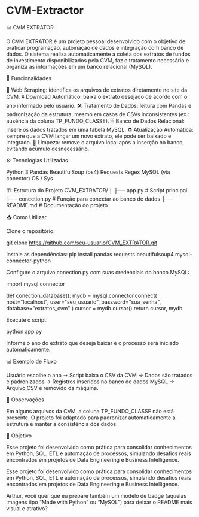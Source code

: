 # CVM-Extractor

📊 CVM EXTRATOR

O CVM EXTRATOR é um projeto pessoal desenvolvido com o objetivo de praticar programação, automação de dados e integração com banco de dados.
O sistema realiza automaticamente a coleta dos extratos de fundos de investimento disponibilizados pela CVM, faz o tratamento necessário e organiza as informações em um banco relacional (MySQL).

🚀 Funcionalidades

🔎 Web Scraping: identifica os arquivos de extratos diretamente no site da CVM.
⬇️ Download Automático: baixa o extrato desejado de acordo com o ano informado pelo usuário.
🛠 Tratamento de Dados: leitura com Pandas e padronização da estrutura, mesmo em casos de CSVs inconsistentes (ex.: ausência da coluna TP_FUNDO_CLASSE).
🗄 Banco de Dados Relacional: insere os dados tratados em uma tabela MySQL.
♻️ Atualização Automática: sempre que a CVM lançar um novo extrato, ele pode ser baixado e integrado.
🧹 Limpeza: remove o arquivo local após a inserção no banco, evitando acúmulo desnecessário.

⚙️ Tecnologias Utilizadas

Python 3
Pandas
BeautifulSoup (bs4)
Requests
Regex
MySQL (via conector)
OS / Sys

🏗 Estrutura do Projeto
CVM_EXTRATOR/
│
├── app.py                 # Script principal
├── conection.py           # Função para conectar ao banco de dados
├── README.md              # Documentação do projeto

📥 Como Utilizar

Clone o repositório:

git clone https://github.com/seu-usuario/CVM_EXTRATOR.git


Instale as dependências:
pip install pandas requests beautifulsoup4 mysql-connector-python

Configure o arquivo conection.py com suas credenciais do banco MySQL:

import mysql.connector

def conection_database():
    mydb = mysql.connector.connect(
        host="localhost",
        user="seu_usuario",
        password="sua_senha",
        database="extratos_cvm"
    )
    cursor = mydb.cursor()
    return cursor, mydb


Execute o script:

python app.py

Informe o ano do extrato que deseja baixar e o processo será iniciado automaticamente.

📊 Exemplo de Fluxo

Usuário escolhe o ano → Script baixa o CSV da CVM → Dados são tratados e padronizados → Registros inseridos no banco de dados MySQL → Arquivo CSV é removido da máquina.

📌 Observações

Em alguns arquivos da CVM, a coluna TP_FUNDO_CLASSE não está presente.
O projeto foi adaptado para padronizar automaticamente a estrutura e manter a consistência dos dados.

🎯 Objetivo

Esse projeto foi desenvolvido como prática para consolidar conhecimentos em Python, SQL, ETL e automação de processos, simulando desafios reais encontrados em projetos de Data Engineering e Business Intelligence.

Esse projeto foi desenvolvido como prática para consolidar conhecimentos em Python, SQL, ETL e automação de processos, simulando desafios reais encontrados em projetos de Data Engineering e Business Intelligence.

Arthur, você quer que eu prepare também um modelo de badge (aquelas imagens tipo “Made with Python” ou “MySQL”) para deixar o README mais visual e atrativo?
